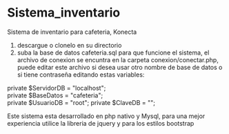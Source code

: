 # Sistema_inventario
Sistema de inventario para cafeteria, Konecta

1) descargue o clonelo en su directorio 
2) suba la base de datos cafeteria.sql para que funcione el sistema, el archivo de conexion se encuntra en la carpeta conexion/conectar.php, puede editar este archivo si desea usar otro nombre de base de datos o si tiene contraseña editando estas variables:

private $ServidorDB = "localhost";	
private	$BaseDatos  = "cafeteria"; 	
private $UsuarioDB  = "root"; 
private  $ClaveDB    = ""; 	 


Este sistema esta desarrollado en php nativo y Mysql, para una mejor experiencia utilice la libreria de jquery y para los estilos bootstrap
